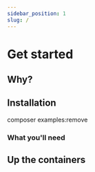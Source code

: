 ```yaml
---
sidebar_position: 1
slug: /
---
```


# Get started

## Why?

## Installation

composer examples:remove

### What you'll need

## Up the containers

